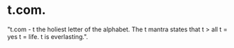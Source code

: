 # t.com."t.com - t the holiest letter of the alphabet. The t mantra states that t > all t = yes t = life. t is everlasting.".